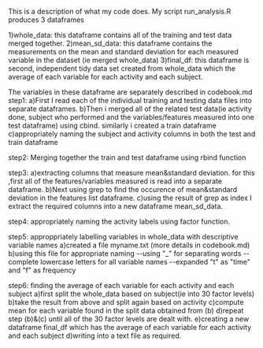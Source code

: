 This is a description of what my code does.
My script run_analysis.R produces 3 dataframes

1)whole_data:   this dataframe contains all of the training and test data merged
                together.
2)mean_sd_data: this dataframe contains the measurements on the mean and 
                standard deviation for each measured variable in the dataset
				(ie merged whole_data)
3)final_df:     this dataframe is second, independent tidy data set created 
                from whole_data which the average of each variable for each activity 
				and each subject.
				
The variables in these dataframe are separately described in codebook.md
step1:
 a)First I read each of the individual training and testing data files into 
  separate dataframes.
 b)Then i merged all of the related test data(ie activity done, subject who performed 
 and the variables/features measured into one test dataframe) using cbind.
 similarly i created a train dataframe
 c)appropriately naming the subject and activity columns in both the test and
 train dataframe
 
step2:
 Merging together the train and test dataframe using rbind function
 
step3:
  a)extracting columns that measure mean&standard deviation. 
  for this ,first all of the features/variables measured is read into a 
  separate dataframe.
  b)Next using grep to find the occurence of mean&standard deviation in 
  the features list dataframe.
  c)using the result of grep as index I extract the required columns into 
    a new dataframe mean_sd_data.
	
step4:
 appropriately naming the activity labels using factor function.
 
step5:
 approppriately labelling variables in whole_data with descriptive variable 
 names
 a)created a file myname.txt (more details in codebook.md)
 b)using this file for appropriate naming
  --using "_" for separating words
  --complete lowercase letters for all variable names
  --expanded "t" as "time" and "f" as frequency
  
step6:
 finding the average of each variable for each activity and each subject
 a)first split the whole_data based on subject(ie into 30 factor levels)
 b)take the result from above and split again based on activity
 c)compute mean for each variable found in the split data obtained from (b)
 d)repeat step (b)&(c) until all of the 30 factor levels are dealt with.
 e)creating a new dataframe final_df which has the average of each variable for each activity 
 and each subject
 d)writing into a text file as required.